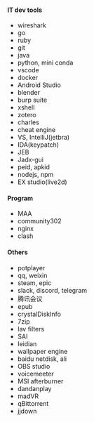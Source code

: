 #### IT dev tools
- wireshark
- go
- ruby
- git
- java
- python, mini conda
- vscode
- docker
- Android Studio
- blender
- burp suite
- xshell
- zotero
- charles
- cheat engine
- VS, IntelliJ(jetbra)
- IDA(keypatch)
- JEB
- Jadx-gui
- peid, apkid
- nodejs, npm
- EX studio(live2d)

#### Program
<!-- D:\Program -->
- MAA
- community302
- nginx
- clash

#### Others
- potplayer
- qq, weixin
- steam, epic
- slack, discord, telegram
- 腾讯会议
- epub
- crystalDiskInfo
- 7zip
- lav filters
- SAI
- leidian
- wallpaper engine
- baidu netdisk, ali
- OBS studio
- voicemeeter
- MSI afterburner
- dandanplay
- madVR
- qBittorrent
- jjdown

